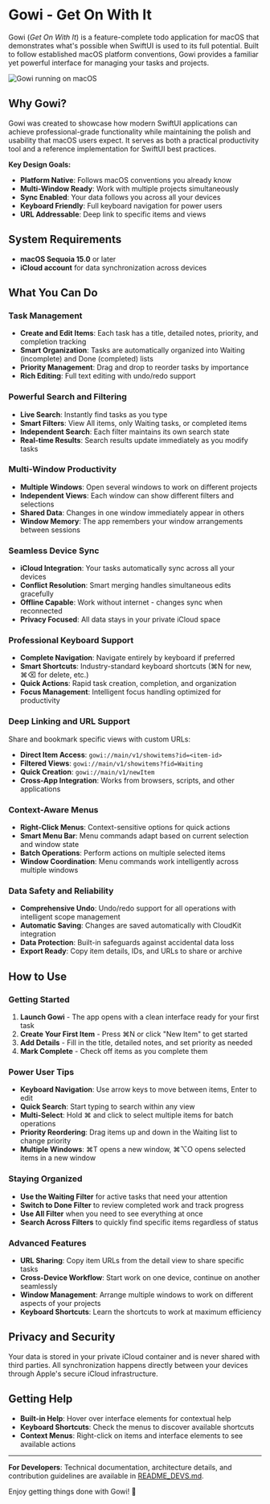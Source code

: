 # Gowi - Get On With It

Gowi (*Get On With It*) is a feature-complete todo application for macOS that demonstrates what's possible when SwiftUI is used to its full potential. Built to follow established macOS platform conventions, Gowi provides a familiar yet powerful interface for managing your tasks and projects.

![Gowi running on macOS](DevAssets/GowiRunningOnMacOSScreenshot.png)

## Why Gowi?

Gowi was created to showcase how modern SwiftUI applications can achieve professional-grade functionality while maintaining the polish and usability that macOS users expect. It serves as both a practical productivity tool and a reference implementation for SwiftUI best practices.

**Key Design Goals:**
- **Platform Native**: Follows macOS conventions you already know
- **Multi-Window Ready**: Work with multiple projects simultaneously  
- **Sync Enabled**: Your data follows you across all your devices
- **Keyboard Friendly**: Full keyboard navigation for power users
- **URL Addressable**: Deep link to specific items and views

## System Requirements

- **macOS Sequoia 15.0** or later
- **iCloud account** for data synchronization across devices

## What You Can Do

### Task Management
- **Create and Edit Items**: Each task has a title, detailed notes, priority, and completion tracking
- **Smart Organization**: Tasks are automatically organized into Waiting (incomplete) and Done (completed) lists
- **Priority Management**: Drag and drop to reorder tasks by importance
- **Rich Editing**: Full text editing with undo/redo support

### Powerful Search and Filtering
- **Live Search**: Instantly find tasks as you type
- **Smart Filters**: View All items, only Waiting tasks, or completed items
- **Independent Search**: Each filter maintains its own search state
- **Real-time Results**: Search results update immediately as you modify tasks

### Multi-Window Productivity
- **Multiple Windows**: Open several windows to work on different projects
- **Independent Views**: Each window can show different filters and selections
- **Shared Data**: Changes in one window immediately appear in others
- **Window Memory**: The app remembers your window arrangements between sessions

### Seamless Device Sync
- **iCloud Integration**: Your tasks automatically sync across all your devices
- **Conflict Resolution**: Smart merging handles simultaneous edits gracefully
- **Offline Capable**: Work without internet - changes sync when reconnected
- **Privacy Focused**: All data stays in your private iCloud space

### Professional Keyboard Support
- **Complete Navigation**: Navigate entirely by keyboard if preferred
- **Smart Shortcuts**: Industry-standard keyboard shortcuts (⌘N for new, ⌘⌫ for delete, etc.)
- **Quick Actions**: Rapid task creation, completion, and organization
- **Focus Management**: Intelligent focus handling optimized for productivity

### Deep Linking and URL Support
Share and bookmark specific views with custom URLs:
- **Direct Item Access**: `gowi://main/v1/showitems?id=<item-id>` 
- **Filtered Views**: `gowi://main/v1/showitems?fid=Waiting`
- **Quick Creation**: `gowi://main/v1/newItem`
- **Cross-App Integration**: Works from browsers, scripts, and other applications

### Context-Aware Menus
- **Right-Click Menus**: Context-sensitive options for quick actions
- **Smart Menu Bar**: Menu commands adapt based on current selection and window state
- **Batch Operations**: Perform actions on multiple selected items
- **Window Coordination**: Menu commands work intelligently across multiple windows

### Data Safety and Reliability
- **Comprehensive Undo**: Undo/redo support for all operations with intelligent scope management
- **Automatic Saving**: Changes are saved automatically with CloudKit integration
- **Data Protection**: Built-in safeguards against accidental data loss
- **Export Ready**: Copy item details, IDs, and URLs to share or archive

## How to Use

### Getting Started
1. **Launch Gowi** - The app opens with a clean interface ready for your first task
2. **Create Your First Item** - Press ⌘N or click "New Item" to get started
3. **Add Details** - Fill in the title, detailed notes, and set priority as needed
4. **Mark Complete** - Check off items as you complete them

### Power User Tips
- **Keyboard Navigation**: Use arrow keys to move between items, Enter to edit
- **Quick Search**: Start typing to search within any view
- **Multi-Select**: Hold ⌘ and click to select multiple items for batch operations
- **Priority Reordering**: Drag items up and down in the Waiting list to change priority
- **Multiple Windows**: ⌘T opens a new window, ⌘⌥O opens selected items in a new window

### Staying Organized
- **Use the Waiting Filter** for active tasks that need your attention
- **Switch to Done Filter** to review completed work and track progress
- **Use All Filter** when you need to see everything at once
- **Search Across Filters** to quickly find specific items regardless of status

### Advanced Features
- **URL Sharing**: Copy item URLs from the detail view to share specific tasks
- **Cross-Device Workflow**: Start work on one device, continue on another seamlessly  
- **Window Management**: Arrange multiple windows to work on different aspects of your projects
- **Keyboard Shortcuts**: Learn the shortcuts to work at maximum efficiency

## Privacy and Security

Your data is stored in your private iCloud container and is never shared with third parties. All synchronization happens directly between your devices through Apple's secure iCloud infrastructure.

## Getting Help

- **Built-in Help**: Hover over interface elements for contextual help
- **Keyboard Shortcuts**: Check the menus to discover available shortcuts
- **Context Menus**: Right-click on items and interface elements to see available actions

---

**For Developers**: Technical documentation, architecture details, and contribution guidelines are available in [README_DEVS.md](README_DEVS.md).

Enjoy getting things done with Gowi! 🚀